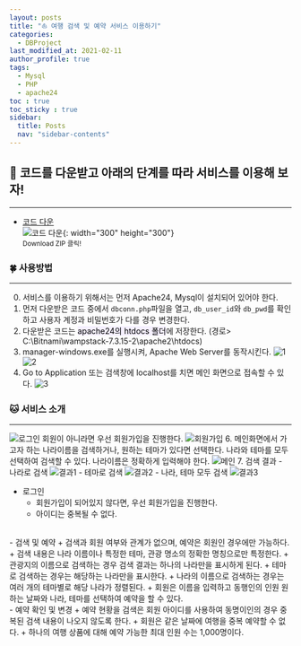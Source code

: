 ```yaml
---
layout: posts
title: "⛵ 여행 검색 및 예약 서비스 이용하기"
categories:
  - DBProject
last_modified_at: 2021-02-11
author_profile: true
tags:
  - Mysql
  - PHP
  - apache24
toc : true
toc_sticky : true
sidebar:
  title: Posts
  nav: "sidebar-contents"
---
```


## 🐣 코드를 다운받고 아래의 단계를 따라 서비스를 이용해 보자!

-----

- <a href="https://github.com/jerimo/2020.DatabaseProject.git">코드 다운</a><br>
![코드 다운](/assets/image/ts/code.png){: width="300" height="300"}<br>
<small>Download ZIP 클릭!</small>

### 🍀 사용방법

-----

0. 서비스를 이용하기 위해서는 먼저 Apache24, Mysql이 설치되어 있어야 한다.
1. 먼저 다운받은 코드 중에서 ```dbconn.php```파일을 열고, ```db_user_id```와 ```db_pwd```를 확인하고 사용자 계정과 비밀번호가 다를 경우 변경한다.
2. 다운받은 코드는 <mark style='background-color: #f5f0ff'>apache24의 htdocs 폴더</mark>에 저장한다. (경로> C:\Bitnami\wampstack-7.3.15-2\apache2\htdocs)
3. manager-windows.exe를 실행시켜, Apache Web Server를 동작시킨다.
![1](/assets/image/manageW.PNG)
![2](/assets/image/apache0.PNG)
4. Go to Application 또는 검색창에 localhost를 치면 메인 화면으로 접속할 수 있다.
![3](/assets/image/apache1.PNG)

### 🐱 서비스 소개

-----

![로그인](/assets/image/ts/login1.PNG)
 회원이 아니라면 우선 회원가입을 진행한다.
![회원가입](/assets/image/ts/signup1-2.PNG)
6. 메인화면에서 가고자 하는 나라이름을 검색하거나, 원하는 테마가 있다면 선택한다. 나라와 테마를 모두 선택하여 검색할 수 있다. 나라이름은 정확하게 입력해야 한다.
![메인](/assets/image/ts/main2.PNG)
7. 검색 결과
    - 나라로 검색
      ![결과1](/assets/image/ts/search1.PNG)
    - 테마로 검색
      ![결과2](/assets/image/ts/search2.PNG)
    - 나라, 테마 모두 검색
      ![결과3](/assets/image/ts/search3.PNG)



- 로그인
  + 회원가입이 되어있지 않다면, 우선 회원가입을 진행한다.
  + 아이디는 중복될 수 없다.
<br>
- 검색 및 예약
  + 검색과 회원 여부와 관계가 없으며, 예약은 회원인 경우에만 가능하다.
  + 검색 내용은 나라 이름이나 특정한 테마, 관광 명소의 정확한 명칭으로만 특정한다.
  + 관광지의 이름으로 검색하는 경우 검색 결과는 하나의 나라만을 표시하게 된다.
  + 테마로 검색하는 경우는 해당하는 나라만을 표시한다.
  + 나라의 이름으로 검색하는 경우는 여러 개의 테마별로 해당 나라가 정렬된다.
  + 회원은 이름을 입력하고 동행인의 인원 원하는 날짜와 나라, 테마를 선택하여 예약을 할 수 있다.
<br>
- 예약 확인 및 변경
  + 예약 현황을 검색은 회원 아이디를 사용하여 동명이인의 경우 중복된 검색 내용이 나오지 않도록 한다.
  + 회원은 같은 날짜에 여행을 중복 예약할 수 없다.
  + 하나의 여행 상품에 대해 예약 가능한 최대 인원 수는 1,000명이다.
